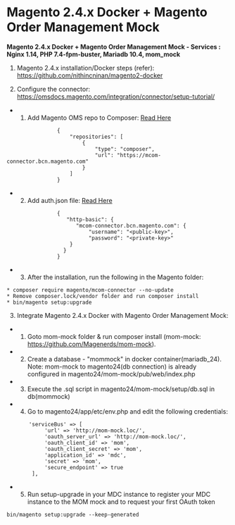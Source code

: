 # **Magento 2.4.x Docker + Magento Order Management Mock**

**Magento 2.4.x Docker + Magento Order Management Mock - Services : Nginx 1.14, PHP 7.4-fpm-buster, Mariadb 10.4, mom_mock**

1. Magento 2.4.x installation/Docker steps (refer): https://github.com/nithincninan/magento2-docker

2. Configure the connector: https://omsdocs.magento.com/integration/connector/setup-tutorial/

- 1. Add Magento OMS repo to Composer: [Read Here](https://omsdocs.magento.com/integration/connector/setup-tutorial/#add-magento-oms-repo-to-composer)

```
                {
                    "repositories": [
                        {
                            "type": "composer",
                            "url": "https://mcom-connector.bcn.magento.com"
                        }
                    ]
                }
```

- 2. Add auth.json file: [Read Here](https://omsdocs.magento.com/integration/connector/setup-tutorial/#add-authjson-file)
             
```
                {
                   "http-basic": {
                      "mcom-connector.bcn.magento.com": {
                          "username": "<public-key>",
                          "password": "<private-key>"
                    }
                  }
                }
```

- 3. After the installation, run the following in the Magento folder:

 ```
 * composer require magento/mcom-connector --no-update
 * Remove composer.lock/vendor folder and run composer install 
 * bin/magento setup:upgrade
 ```

3. Integrate Magento 2.4.x Docker with Magento Order Management Mock:


- 1. Goto mom-mock folder & run composer install (mom-mock: https://github.com/Magenerds/mom-mock).

- 2. Create a database - "mommock" in docker container(mariadb_24).
Note: mom-mock to magento24(db connection) is already configured in magento24/mom-mock/pub/web/index.php

- 3. Execute the .sql script in magento24/mom-mock/setup/db.sql in db(mommock)

- 4. Go to magento24/app/etc/env.php and edit the following credentials:
       
```
       'serviceBus' => [
            'url' => 'http://mom-mock.loc/',
            'oauth_server_url' => 'http://mom-mock.loc/',
            'oauth_client_id' => 'mom',
            'oauth_client_secret' => 'mom',
            'application_id' => 'mdc',
            'secret' => 'mom',
            'secure_endpoint' => true
        ],
```
       
- 5. Run setup-upgrade in your MDC instance to register your MDC instance to the MOM mock and to request your first OAuth token

```
bin/magento setup:upgrade --keep-generated
```
